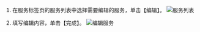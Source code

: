 1. 在服务标签页的服务列表中选择需要编辑的服务，单击【编辑】。
![服务列表](https://i.imgur.com/WFTTGry.png)

2. 填写编辑内容，单击【完成】。
![编辑服务](https://i.imgur.com/RVgRigx.png)